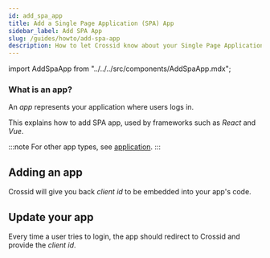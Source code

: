 ```yaml
---
id: add_spa_app
title: Add a Single Page Application (SPA) App
sidebar_label: Add SPA App
slug: /guides/howto/add-spa-app
description: How to let Crossid know about your Single Page Application (SPA).
---
```


import AddSpaApp from "../../../src/components/AddSpaApp.mdx";

### What is an app?

An _app_ represents your application where users logs in.

This explains how to add SPA app, used by frameworks such as _React_ and _Vue_.

:::note
For other app types, see [application](/docs/concepts/application).
:::

## Adding an app

<AddSpaApp/>

Crossid will give you back _client id_ to be embedded into your app's code.

## Update your app

Every time a user tries to login, the app should redirect to Crossid and provide the _client id_.
